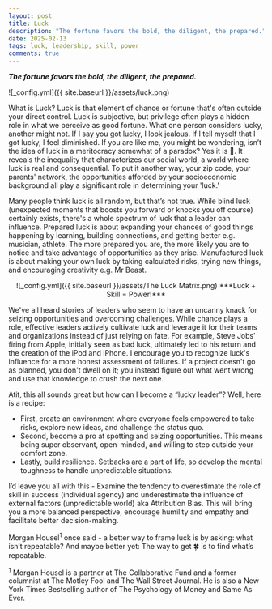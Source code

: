 ```yaml
---
layout: post
title: Luck
description: "The fortune favors the bold, the diligent, the prepared."
date: 2025-02-13
tags: luck, leadership, skill, power
comments: true
---
```


***The fortune favors the bold, the diligent, the prepared.***

![_config.yml]({{ site.baseurl }}/assets/luck.png)

What is Luck? Luck is that element of chance or fortune that's often outside your direct control. Luck is subjective, but privilege often plays a hidden role in what we perceive as good fortune. What one person considers lucky, another might not. If I say you got lucky, I look jealous. If I tell myself that I got lucky, I feel diminished. If you are like me, you might be wondering, isn’t the idea of luck in a meritocracy somewhat of a paradox? Yes it is 🫡. It reveals the inequality that characterizes our social world, a world where luck is real and consequential. To put it another way, your zip code, your parents' network, the opportunities afforded by your socioeconomic background all play a significant role in determining your 'luck.'

Many people think luck is all random, but that’s not true. While blind luck (unexpected moments that boosts you forward or knocks you off course) certainly exists, there's a whole spectrum of luck that a leader can influence. Prepared luck is about expanding your chances of good things happening by learning, building connections, and getting better e.g. musician, athlete. The more prepared you are, the more likely you are to notice and take advantage of opportunities as they arise. Manufactured luck is about making your own luck by taking calculated risks, trying new things, and encouraging creativity e.g. Mr Beast.

<center>
![_config.yml]({{ site.baseurl }}/assets/The Luck Matrix.png)
***Luck + Skill = Power!***
</center>

We've all heard stories of leaders who seem to have an uncanny knack for seizing opportunities and overcoming challenges. While chance plays a role, effective leaders actively cultivate luck and leverage it for their teams and organizations instead of just relying on fate. For example, Steve Jobs’ firing from Apple, initially seen as bad luck, ultimately led to his return and the creation of the iPod and iPhone. I encourage you to recognize luck's influence for a more honest assessment of failures. If a project doesn't go as planned, you don't dwell on it; you instead figure out what went wrong and use that knowledge to crush the next one.

Atit, this all sounds great but how can I become a “lucky leader”? Well, here is a recipe:
* First, create an environment where everyone feels empowered to take risks, explore new ideas, and challenge the status quo.
* Second, become a pro at spotting and seizing opportunities. This means being super observant, open-minded, and willing to step outside your comfort zone.
* Lastly, build resilience. Setbacks are a part of life, so develop the mental toughness to handle unpredictable situations.

I’d leave you all with this - Examine the tendency to overestimate the role of skill in success (individual agency) and underestimate the influence of external factors (unpredictable world) aka Attribution Bias. This will bring you a more balanced perspective, encourage humility and empathy and facilitate better decision-making.

Morgan Housel<sup>1</sup> once said - a better way to frame luck is by asking: what isn’t repeatable? And maybe better yet: The way to get 🍀 is to find what’s repeatable.

<sup>1</sup> Morgan Housel is a partner at The Collaborative Fund and a former columnist at The Motley Fool and The Wall Street Journal. He is also a New York Times Bestselling author of The Psychology of Money and Same As Ever.
